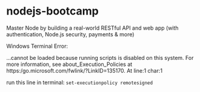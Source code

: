 # nodejs-bootcamp

Master Node by building a real-world RESTful API and web app (with authentication, Node.js security, payments & more)

Windows Terminal Error:

...cannot be loaded because running scripts is disabled
on this system. For more information, see about_Execution_Policies at https:/go.microsoft.com/fwlink/?LinkID=135170.
At line:1 char:1

run this line in terminal: `set-executionpolicy remotesigned`
